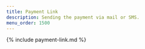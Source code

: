 ```yaml
---
title: Payment Link
description: Sending the payment via mail or SMS.
menu_order: 1500
---
```


{% include payment-link.md %}
